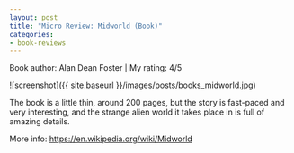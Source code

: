 ```yaml
---
layout: post
title: "Micro Review: Midworld (Book)"
categories:
- book-reviews
---
```


<p>Book author: Alan Dean Foster | My rating: 4/5</p>


![screenshot]({{ site.baseurl }}/images/posts/books_midworld.jpg)


<p>The book is a little thin, around 200 pages, but the story is fast-paced and very interesting, and the strange alien world it takes place in is full of amazing details.</p>
<p>More info: <a href="https://en.wikipedia.org/wiki/Midworld">https://en.wikipedia.org/wiki/Midworld</a><p>
